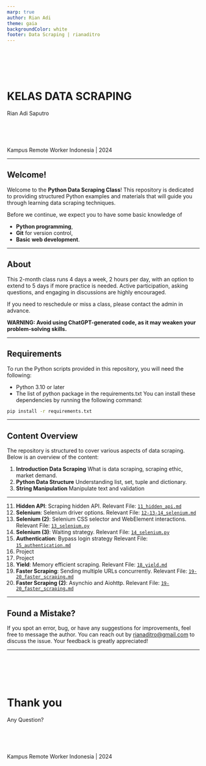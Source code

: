 ```yaml
---
marp: true
author: Rian Adi
theme: gaia
backgroundColor: white
footer: Data Scraping | rianaditro
---
```

<!-- _backgroundColor: grey -->
<!-- _color: white -->
<!-- _paginate: skip -->
<br>
<br>
<br>
<br>

# KELAS DATA SCRAPING
Rian Adi Saputro
<!-- <br> -->
<br>
<br>
<br>

Kampus Remote Worker Indonesia | 2024

---
<!-- paginate: true -->
## Welcome!

Welcome to the **Python Data Scraping Class**! This repository is dedicated to providing structured Python examples and materials that will guide you through learning data scraping techniques. 

Before we continue, we expect you to have some basic knowledge of 
- **Python programming**, 
- **Git** for version control, 
- **Basic web development**.

---
## About
This 2-month class runs 4 days a week, 2 hours per day, with an option to extend to 5 days if more practice is needed. Active participation, asking questions, and engaging in discussions are highly encouraged.

If you need to reschedule or miss a class, please contact the admin in advance.

**WARNING: Avoid using ChatGPT-generated code, as it may weaken your problem-solving skills.**

---
## Requirements
To run the Python scripts provided in this repository, you will need the following:
- Python 3.10 or later
- The list of python package in the requirements.txt
You can install these dependencies by running the following command:
```bash
pip install -r requirements.txt
```

---
## Content Overview
The repository is structured to cover various aspects of data scraping. Below is an overview of the content:
1. **Introduction Data Scraping**
    What is data scraping, scraping ethic, market demand.
2. **Python Data Structure**
    Understanding list, set, tuple and dictionary.
3. **String Manipulation**
    Manipulate text and validation

---
11. **Hidden API**: Scraping hidden API.
Relevant File: [`11_hidden_api.md`](./11_hidden_api/11_hidden_api.md)
12. **Selenium**: Selenium driver options.
Relevant File: [`12-13-14_selenium.md`](./12-13-14_selenium/12-13-14_selenium.md)
13. **Selenium (2)**: Selenium CSS selector and WebElement interactions.
Relevant File: [`13_selenium.py`](./12-13-14_selenium/13_selenium.py)
14. **Selenium (3)**: Waiting strategy.
Relevant File: [`14_selenium.py`](./12-13-14_selenium/14_selenium.py)
15. **Authentication**: Bypass login strategy
Relevant File: [`15_authentication.md`](./15_authentication/15_authentication.md)
16. Project
17. Project
18. **Yield**: Memory efficient scraping.
Relevant File: [`18_yield.md`](./18_yield/18_yield.md)
19. **Faster Scraping**: Sending multiple URLs concurrently.
Relevant File: [`19-20_faster_scraping.md`](./19-20_faster_scraping/19-20_faster_scraping.md)
20. **Faster Scraping (2)**: Asynchio and Aiohttp.
Relevant File: [`19-20_faster_scraping.md`](./19-20_faster_scraping/19-20_faster_scraping.md)

---
## Found a Mistake?
If you spot an error, bug, or have any suggestions for improvements, feel free to message the author. You can reach out by [rianaditro@gmail.com](mailto:rianaditro@gmail.com) to discuss the issue. Your feedback is greatly appreciated!

---
<!-- _backgroundColor: grey -->
<!-- _color: white -->
<!-- _paginate: false -->
<br>
<br>
<br>
<br>

# Thank you
Any Question?
<!-- <br> -->
<br>
<br>
<br>

Kampus Remote Worker Indonesia | 2024

